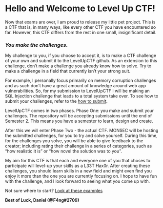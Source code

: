 # Hello and Welcome to Level Up CTF! 
 
Now that exams are over, I am proud to release my little pet project. This is a CTF that is, in many ways, like every other CTF you have encountered so far. However, this CTF differs from the rest in one small, insignificant detail.

_<h3>You make the challenges.</h3>_

My challenge to you, if you choose to accept it, is to make a CTF challenge of your own and submit it to the LevelUpCTF github. As an extension to this challenge, don’t make a challenge you already know how to solve. Try to make a challenge in a field that currently isn’t your strong suit. 

For example, I personally focus primarily on memory corruption challenges and as such don’t have a great amount of knowledge around web app vulnerabilities. So, for my submission to LevelUpCTF I will be making an SQL Injection challenge that leads to a total system take over. 
To see how to submit your challenges, refer to the [how to submit](./HOW-TO-SUBMIT.md). 

LevelUpCTF comes in two phases. Phase One: you make and submit your challenges. The repository will be accepting submissions until the end of Semester 2. This means you have a semester to learn, design and create. 

After this we will enter Phase Two - the actual CTF. MONSEC will be hosting the submitted challenges, for you to try and solve yourself. During this time, for the challenges you solve, you will be able to give feedback to the creator; including rating their challenge in a series of categories, such as “how realistic it is” or “how novel the solution was to you”. 

My aim for this CTF is that each and everyone one of you that choses to participate will level-up your skills as a L33T Hax0r. After creating these challenges, you should learn skills in a new field and might even find you enjoy it more than the one you are currently focusing on. I hope to have fun with the challenge, and I look forward to seeing what you come up with.

Not sure where to start? [Look at these examples](./Example%20Challenges)

**Best of Luck,
Daniel (@F4ng#2709)**